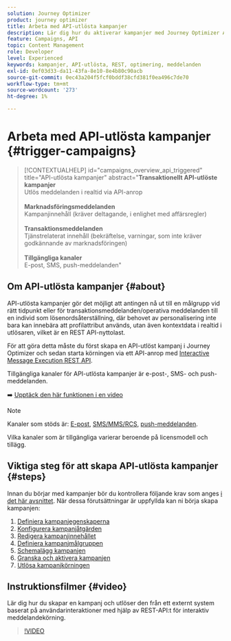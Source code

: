 ```yaml
---
solution: Journey Optimizer
product: journey optimizer
title: Arbeta med API-utlösta kampanjer
description: Lär dig hur du aktiverar kampanjer med Journey Optimizer API:er.
feature: Campaigns, API
topic: Content Management
role: Developer
level: Experienced
keywords: kampanjer, API-utlösta, REST, optimering, meddelanden
exl-id: 0ef03d33-da11-43fa-8e10-8e4b80c90acb
source-git-commit: 0ec43a204f5fcf0bddf38cfd381f0ea496c7de70
workflow-type: tm+mt
source-wordcount: '273'
ht-degree: 1%

---
```



# Arbeta med API-utlösta kampanjer {#trigger-campaigns}

>[!CONTEXTUALHELP]
>id="campaigns_overview_api_triggered"
>title="API-utlösta kampanjer"
>abstract="**Transaktionellt API-utlöste kampanjer**<br/> Utlös meddelanden i realtid via API-anrop <br/><br/>**Marknadsföringsmeddelanden**<br/> Kampanjinnehåll (kräver deltagande, i enlighet med affärsregler)<br/><br/>**Transaktionsmeddelanden**<br/> Tjänstrelaterat innehåll (bekräftelse, varningar, som inte kräver godkännande av marknadsföringen)<br/><br/>**Tillgängliga kanaler**<br/> E-post, SMS, push-meddelanden"

## Om API-utlösta kampanjer {#about}

API-utlösta kampanjer gör det möjligt att antingen nå ut till en målgrupp vid rätt tidpunkt eller för transaktionsmeddelanden/operativa meddelanden till en individ som lösenordsåterställning, där behovet av personalisering inte bara kan innebära att profilattribut används, utan även kontextdata i realtid i utlösaren, vilket är en REST API-nyttolast.

För att göra detta måste du först skapa en API-utlöst kampanj i Journey Optimizer och sedan starta körningen via ett API-anrop med [Interactive Message Execution REST API](https://developer.adobe.com/journey-optimizer-apis/references/messaging/#tag/execution).

Tillgängliga kanaler för API-utlösta kampanjer är e-post-, SMS- och push-meddelanden.

➡️ [Upptäck den här funktionen i en video](#video)


>[!NOTE]
>
>Kanaler som stöds är: [E-post](../email/get-started-email.md), [SMS/MMS/RCS](../sms/get-started-sms.md), [push-meddelanden](../push/get-started-push.md).
>
>Vilka kanaler som är tillgängliga varierar beroende på licensmodell och tillägg.

## Viktiga steg för att skapa API-utlösta kampanjer {#steps}

Innan du börjar med kampanjer bör du kontrollera följande krav som anges [i det här avsnittet](get-started-with-campaigns.md#permissions). När dessa förutsättningar är uppfyllda kan ni börja skapa kampanjen:

1. [Definiera kampanjegenskaperna](api-triggered-campaign-properties.md)
1. [Konfigurera kampanjåtgärden](api-triggered-campaign-action.md)
1. [Redigera kampanjinnehållet](api-triggered-campaign-content.md)
1. [Definiera kampanjmålgruppen](api-triggered-campaign-audience.md)
1. [Schemalägg kampanjen](api-triggered-campaign-schedule.md)
1. [Granska och aktivera kampanjen](review-activate-api-triggered-campaign.md)
1. [Utlösa kampanjkörningen](trigger-campaigns.md)

## Instruktionsfilmer {#video}

Lär dig hur du skapar en kampanj och utlöser den från ett externt system baserat på användarinteraktioner med hjälp av REST-API:t för interaktiv meddelandekörning.

>[!VIDEO](https://video.tv.adobe.com/v/3452729?captions=swe&quality=12)
